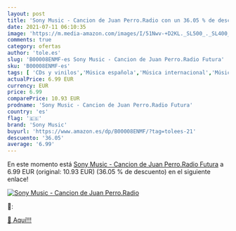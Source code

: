 ```yaml
---
layout: post
title: 'Sony Music - Cancion de Juan Perro.Radio con un 36.05 % de descuento'
date: 2021-07-11 06:10:35
image: 'https://m.media-amazon.com/images/I/51Nwv-+D2KL._SL500_._SL400_.jpg'
comments: true
category: ofertas
author: 'tole.es'
slug: 'B00008ENMF-es Sony Music - Cancion de Juan Perro.Radio Futura'
sku: 'B00008ENMF-es'
tags: [ 'CDs y vinilos','Música española','Música internacional','Música latina','Pop','Pop rock','Rock','sony','sony music', ]
actualPrice: 6.99 EUR
currency: EUR
price: 6.99
comparePrice: 10.93 EUR
prodname: 'Sony Music - Cancion de Juan Perro.Radio Futura'
country: 'es'
flag: '🇪🇸'
brand: 'Sony Music'
buyurl: 'https://www.amazon.es/dp/B00008ENMF/?tag=tolees-21'
descuento: '36.05'
average: '6.99'
---
```


En este momento está [Sony Music - Cancion de Juan Perro.Radio Futura](https://www.amazon.es/dp/B00008ENMF/?tag=tolees-21) a 6.99 EUR (original: 10.93 EUR) (36.05 %  de descuento) en el siguiente enlace!

[![Sony Music - Cancion de Juan Perro.Radio](https://m.media-amazon.com/images/I/51Nwv-+D2KL._SL500_._SL400_.jpg)](https://www.amazon.es/dp/B00008ENMF/?tag=tolees-21)

🔎:


[🛒 Aquí!!!](https://www.amazon.es/dp/B00008ENMF/?tag=tolees-21)
